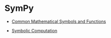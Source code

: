 # SymPy

- [Common Mathematical Symbols and Functions](<SymPy /Common Mathematical Symbols and Functions a711c5aff42544b9868f5ba208521c78.md>)

- [Symbolic Computation](<SymPy /Symbolic Computation 83305b0fbc6445a48c2221f7910ceff8.md>)